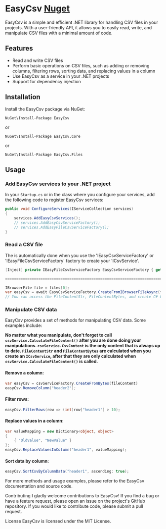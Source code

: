 # EasyCsv [Nuget](https://www.nuget.org/packages/EasyCsv)
EasyCsv is a simple and efficient .NET library for handling CSV files in your projects. With a user-friendly API, it allows you to easily read, write, and manipulate CSV files with a minimal amount of code.

## Features

- Read and write CSV files
- Perform basic operations on CSV files, such as adding or removing columns, filtering rows, sorting data, and replacing values in a column
- Use EasyCsv as a service in your .NET projects
- Support for dependency injection

## Installation

Install the EasyCsv package via NuGet:

`NuGet\Install-Package EasyCsv`

or

`NuGet\Install-Package EasyCsv.Core`

or

`NuGet\Install-Package EasyCsv.Files`

## Usage

### Add EasyCsv services to your .NET project

In your `Startup.cs` or in the class where you configure your services, add the following code to register EasyCsv services:

```csharp
public void ConfigureServices(IServiceCollection services)
{
    services.AddEasyCsvServices();
    // services.AddEasyCsvServiceFactory();
    // services.AddEasyFileCsvServiceFactory();
}
```

### Read a CSV file

The is automatically done when you use the 'IEasyCsvServiceFactory' or 'IEasyFileCsvServiceFactory' factory to create your 'ICsvService'.

```csharp
[Inject] private IEasyFileCsvServiceFactory EasyCsvServiceFactory { get; set; }

=================================================================================================================

IBrowserFile file = files[0];
var easyCsv = await EasyCsvServiceFactory.CreateFromIBrowserFileAsync(file)
// You can access the FileContentStr, FileContentBytes, and create C# Objects using GetRecords<T> at this point
```
### Manipulate CSV data

EasyCsv provides a set of methods for manipulating CSV data. Some examples include:

**No matter what you manipulate, don't forget to call `csvService.CalculateFileContent()` after you are done doing your manipulations. `csvService.CsvContent` is the only content that is always up to date. `FileContentStr` and `FileContentBytes` are calculated when you create an `ICsvService`, after that they are only calculated when `csvService.CalculateFileContent()` is called.**


#### Remove a column:

```csharp
var easyCsv = csvServiceFactory.CreateFromBytes(fileContent)
easyCsv.RemoveColumn("header2");
```
#### Filter rows:
```csharp
easyCsv.FilterRows(row => (int)row["header1"] > 10);
```
#### Replace values in a column:
```csharp
var valueMapping = new Dictionary<object, object>
{
    { "OldValue", "NewValue" }
};
easyCsv.ReplaceValuesInColumn("header1", valueMapping);
```
#### Sort data by column:
```csharp
easyCsv.SortCsvByColumnData("header1", ascending: true);
```
For more methods and usage examples, please refer to the EasyCsv documentation and source code.

Contributing
I gladly welcome contributions to EasyCsv! If you find a bug or have a feature request, please open an issue on the project's GitHub repository. If you would like to contribute code, please submit a pull request.

License
EasyCsv is licensed under the MIT License.
